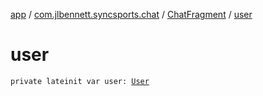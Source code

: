 [app](../../index.md) / [com.jlbennett.syncsports.chat](../index.md) / [ChatFragment](index.md) / [user](./user.md)

# user

`private lateinit var user: `[`User`](../../com.jlbennett.syncsports.util/-user/index.md)